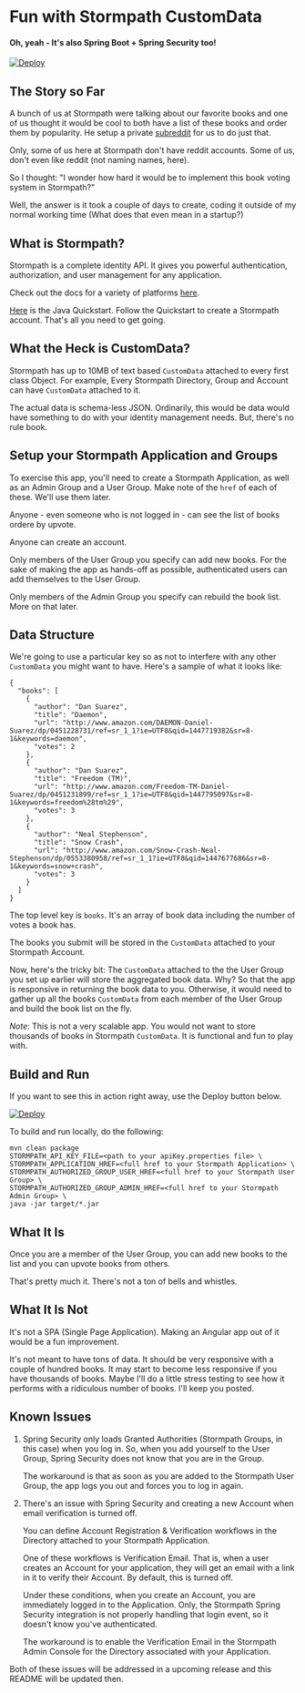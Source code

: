 # Fun with Stormpath CustomData
#### Oh, yeah - It's also Spring Boot + Spring Security too!

[![Deploy](https://www.herokucdn.com/deploy/button.png)](https://heroku.com/deploy)

## The Story so Far

A bunch of us at Stormpath were talking about our favorite books and one of us thought it would be cool to both have a list of these books and
order them by popularity. He setup a private [subreddit](https://reddit.com) for us to do just that.

Only, some of us here at Stormpath don't have reddit accounts. Some of us, don't even like reddit (not naming names, here).

So I thought: "I wonder how hard it would be to implement this book voting system in Stormpath?" 

Well, the answer is it took a couple of days to create, coding it outside of my normal working time (What does that even mean in a startup?)

## What is Stormpath?

Stormpath is a complete identity API. It gives you powerful authentication, authorization, and user management for any application.

Check out the docs for a variety of platforms [here](https://docs.stormpath.com/home/).

[Here](http://docs.stormpath.com/java/spring-boot-web/quickstart.html) is the Java Quickstart. Follow the Quickstart to create a Stormpath account.
That's all you need to get going.

## What the Heck is CustomData?

Stormpath has up to 10MB of text based `CustomData` attached to every first class Object. For example, Every Stormpath Directory, Group and Account can have
`CustomData` attached to it.

The actual data is schema-less JSON. Ordinarily, this would be data would have something to do with your identity management needs. But, there's no rule book.

## Setup your Stormpath Application and Groups

To exercise this app, you'll need to create a Stormpath Application, as well as an Admin Group and a User Group. Make note of the `href` of each of these.
We'll use them later.

Anyone - even someone who is not logged in - can see the list of books ordere by upvote.

Anyone can create an account.

Only members of the User Group you specify can add new books. For the sake of making the app as hands-off as possible, authenticated users can add themselves to the User Group.

Only members of the Admin Group you specify can rebuild the book list. More on that later.

## Data Structure

We're going to use a particular key so as not to interfere with any other `CustomData` you might want to have. Here's a sample of what it looks like:

```
{
  "books": [
    {
      "author": "Dan Suarez",
      "title": "Daemon",
      "url": "http://www.amazon.com/DAEMON-Daniel-Suarez/dp/0451228731/ref=sr_1_1?ie=UTF8&qid=1447719382&sr=8-1&keywords=daemon",
      "votes": 2
    },
    {
      "author": "Dan Suarez",
      "title": "Freedom (TM)",
      "url": "http://www.amazon.com/Freedom-TM-Daniel-Suarez/dp/0451231899/ref=sr_1_1?ie=UTF8&qid=1447795097&sr=8-1&keywords=freedom%28tm%29",
      "votes": 3
    },
    {
      "author": "Neal Stephenson",
      "title": "Snow Crash",
      "url": "http://www.amazon.com/Snow-Crash-Neal-Stephenson/dp/0553380958/ref=sr_1_1?ie=UTF8&qid=1447677686&sr=8-1&keywords=snow+crash",
      "votes": 3
    }
  ]
}
```

The top level key is `books`. It's an array of book data including the number of votes a book has.

The books you submit will be stored in the `CustomData` attached to your Stormpath Account.

Now, here's the tricky bit: The `CustomData` attached to the the User Group you set up earlier will store the aggregated book data. Why?
So that the app is responsive in returning the book data to you. Otherwise, it would need to gather up all the books `CustomData` from 
each member of the User Group and build the book list on the fly.

*Note*: This is not a very scalable app. You would not want to store thousands of books in Stormpath `CustomData`. It is functional and
fun to play with.

## Build and Run

If you want to see this in action right away, use the Deploy button below.

[![Deploy](https://www.herokucdn.com/deploy/button.png)](https://heroku.com/deploy)

To build and run locally, do the following:

```
mvn clean package
STORMPATH_API_KEY_FILE=<path to your apiKey.properties file> \
STORMPATH_APPLICATION_HREF=<full href to your Stormpath Application> \
STORMPATH_AUTHORIZED_GROUP_USER_HREF=<full href to your Stormpath User Group> \
STORMPATH_AUTHORIZED_GROUP_ADMIN_HREF=<full href to your Stormpath Admin Group> \
java -jar target/*.jar
```

## What It Is

Once you are a member of the User Group, you can add new books to the list and you can upvote books from others.

That's pretty much it. There's not a ton of bells and whistles.

## What It Is Not

It's not a SPA (Single Page Application). Making an Angular app out of it would be a fun improvement.

It's not meant to have tons of data. It should be very responsive with a couple of hundred books. It may start to
become less responsive if you have thousands of books. Maybe I'll do a little stress testing to see how it performs
with a ridiculous number of books. I'll keep you posted.

## Known Issues

1. Spring Security only loads Granted Authorities (Stormpath Groups, in this case) when you log in. So, when you add
yourself to the User Group, Spring Security does not know that you are in the Group. 

    The workaround is that as soon as you are added to the Stormpath User Group, the app logs you out and forces you 
    to log in again.

2. There's an issue with Spring Security and creating a new Account when email verification is turned off.

     You can define Account Registration & Verification workflows in the Directory attached to your Stormpath Application.

     One of these workflows is Verification Email. That is, when a user creates an Account for your application, they will
     get an email with a link in it to verify their Account. By default, this is turned off.
     
     Under these conditions, when you create an Account, you are immediately logged in to the Application. Only, the
     Stormpath Spring Security integration is not properly handling that login event, so it doesn't know you've authenticated.
     
     The workaround is to enable the Verification Email in the Stormpath Admin Console for the Directory associated with
     your Application.
     
Both of these issues will be addressed in a upcoming release and this README will be updated then.